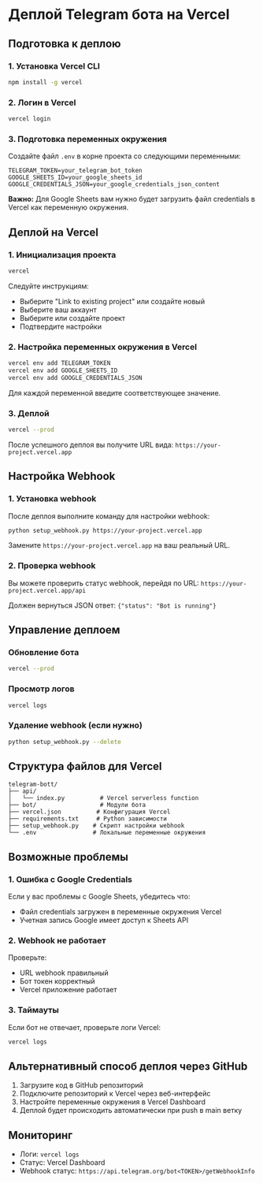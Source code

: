 # Деплой Telegram бота на Vercel

## Подготовка к деплою

### 1. Установка Vercel CLI

```bash
npm install -g vercel
```

### 2. Логин в Vercel

```bash
vercel login
```

### 3. Подготовка переменных окружения

Создайте файл `.env` в корне проекта со следующими переменными:

```env
TELEGRAM_TOKEN=your_telegram_bot_token
GOOGLE_SHEETS_ID=your_google_sheets_id
GOOGLE_CREDENTIALS_JSON=your_google_credentials_json_content
```

**Важно:** Для Google Sheets вам нужно будет загрузить файл credentials в Vercel как переменную окружения.

## Деплой на Vercel

### 1. Инициализация проекта

```bash
vercel
```

Следуйте инструкциям:
- Выберите "Link to existing project" или создайте новый
- Выберите ваш аккаунт
- Выберите или создайте проект
- Подтвердите настройки

### 2. Настройка переменных окружения в Vercel

```bash
vercel env add TELEGRAM_TOKEN
vercel env add GOOGLE_SHEETS_ID
vercel env add GOOGLE_CREDENTIALS_JSON
```

Для каждой переменной введите соответствующее значение.

### 3. Деплой

```bash
vercel --prod
```

После успешного деплоя вы получите URL вида: `https://your-project.vercel.app`

## Настройка Webhook

### 1. Установка webhook

После деплоя выполните команду для настройки webhook:

```bash
python setup_webhook.py https://your-project.vercel.app
```

Замените `https://your-project.vercel.app` на ваш реальный URL.

### 2. Проверка webhook

Вы можете проверить статус webhook, перейдя по URL:
`https://your-project.vercel.app/api`

Должен вернуться JSON ответ: `{"status": "Bot is running"}`

## Управление деплоем

### Обновление бота

```bash
vercel --prod
```

### Просмотр логов

```bash
vercel logs
```

### Удаление webhook (если нужно)

```bash
python setup_webhook.py --delete
```

## Структура файлов для Vercel

```
telegram-bott/
├── api/
│   └── index.py          # Vercel serverless function
├── bot/                  # Модули бота
├── vercel.json          # Конфигурация Vercel
├── requirements.txt     # Python зависимости
├── setup_webhook.py    # Скрипт настройки webhook
└── .env                # Локальные переменные окружения
```

## Возможные проблемы

### 1. Ошибка с Google Credentials

Если у вас проблемы с Google Sheets, убедитесь что:
- Файл credentials загружен в переменные окружения Vercel
- Учетная запись Google имеет доступ к Sheets API

### 2. Webhook не работает

Проверьте:
- URL webhook правильный
- Бот токен корректный
- Vercel приложение работает

### 3. Таймауты

Если бот не отвечает, проверьте логи Vercel:
```bash
vercel logs
```

## Альтернативный способ деплоя через GitHub

1. Загрузите код в GitHub репозиторий
2. Подключите репозиторий к Vercel через веб-интерфейс
3. Настройте переменные окружения в Vercel Dashboard
4. Деплой будет происходить автоматически при push в main ветку

## Мониторинг

- Логи: `vercel logs`
- Статус: Vercel Dashboard
- Webhook статус: `https://api.telegram.org/bot<TOKEN>/getWebhookInfo`

